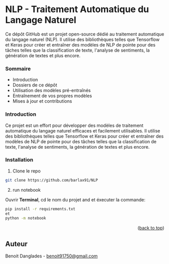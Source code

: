 # NLP - Traitement Automatique du Langage Naturel
Ce dépôt GitHub est un projet open-source dédié au traitement automatique du langage naturel (NLP). Il utilise des bibliothèques telles que Tensorflow et Keras pour créer et entraîner des modèles de NLP de pointe pour des tâches telles que la classification de texte, l'analyse de sentiments, la génération de textes et plus encore.

### Sommaire
- Introduction
- Dossiers de ce dépôt
- Utilisation des modèles pré-entraînés
- Entraînement de vos propres modèles
- Mises à jour et contributions

### Introduction

Ce projet est un effort pour développer des modèles de traitement automatique du langage naturel efficaces et facilement utilisables. Il utilise des bibliothèques telles que Tensorflow et Keras pour créer et entraîner des modèles de NLP de pointe pour des tâches telles que la classification de texte, l'analyse de sentiments, la génération de textes et plus encore.


### Installation

1.  Clone le repo

```sh
git clone https://github.com/barlax91/NLP
```

2. run notebook

Ouvrir **Terminal**, cd le nom du projet and et éxecuter la commande:

```sh
pip install -r requirements.txt
et
python -m notebook
```

<p align="right">(<a href="#readme-top">back to top</a>)</p>

## Auteur

Benoit Danglades - benoit91750@gmail.com
